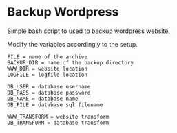Backup Wordpress
=================

Simple bash script to used to backup wordpress website.

Modify the variables accordingly to the setup.

    FILE = name of the archive
    BACKUP_DIR = name of the backup directory
    WWW_DIR = website location
    LOGFILE = logfile location 

    DB_USER = database username
    DB_PASS = database password
    DB_NAME = database name
    DB_FILE = database sql filename

    WWW_TRANSFORM = website transform
    DB_TRANSFORM = database transform
